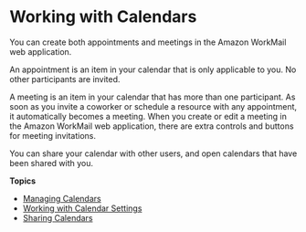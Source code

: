 # Working with Calendars<a name="calendars_overview"></a>

You can create both appointments and meetings in the Amazon WorkMail web application\. 

An appointment is an item in your calendar that is only applicable to you\. No other participants are invited\.

A meeting is an item in your calendar that has more than one participant\. As soon as you invite a coworker or schedule a resource with any appointment, it automatically becomes a meeting\. When you create or edit a meeting in the Amazon WorkMail web application, there are extra controls and buttons for meeting invitations\.

You can share your calendar with other users, and open calendars that have been shared with you\.

**Topics**
+ [Managing Calendars](manage-calendars.md)
+ [Working with Calendar Settings](calendar-settings.md)
+ [Sharing Calendars](share-calendars.md)